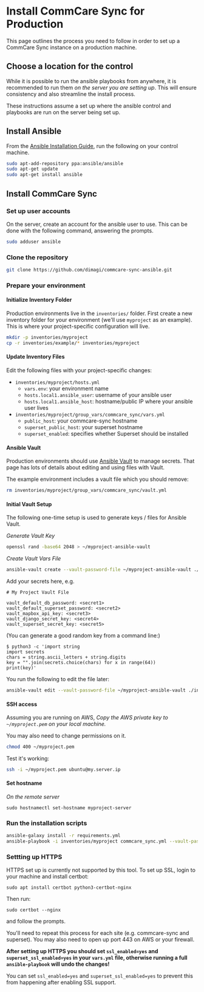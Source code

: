 Install CommCare Sync for Production
=====================
This page outlines the process you need to follow in order to set up a CommCare Sync instance on a production machine.

## Choose a location for the control

While it is possible to run the ansible playbooks from anywhere, 
it is recommended to run them *on the server you are setting up*.
This will ensure consistency and also streamline the install process.

These instructions assume a set up where the ansible control and playbooks are run on the server being set up.

## Install Ansible

From the [Ansible Installation Guide](https://docs.ansible.com/ansible/latest/installation_guide/intro_installation.html#installing-ansible-on-ubuntu),
run the following on your control machine.

```bash
sudo apt-add-repository ppa:ansible/ansible
sudo apt-get update
sudo apt-get install ansible
```

## Install CommCare Sync
### Set up user accounts

On the server, create an account for the ansible user to use.
This can be done with the following command, answering the prompts.

```bash
sudo adduser ansible
```

### Clone the repository

```bash
git clone https://github.com/dimagi/commcare-sync-ansible.git
```

### Prepare your environment

#### Initialize Inventory Folder
Production environments live in the `inventories/` folder.
First create a new inventory folder for your environment (we'll use `myproject` as an example).
This is where your project-specific configuration will live. 

```bash
mkdir -p inventories/myproject
cp -r inventories/example/* inventories/myproject
```
#### Update Inventory Files

Edit the following files with your project-specific changes:
* `inventories/myproject/hosts.yml`
    * `vars.env`: your environment name
    * `hosts.local1.ansible_user`: username of your ansible user
    * `hosts.local1.ansible_host`: hostname/public IP where your ansible user lives
* `inventories/myproject/group_vars/commcare_sync/vars.yml`
    * `public_host`: your commcare-sync hostname
    * `superset_public_host`: your superset hostname
    * `superset_enabled`: specifies whether Superset should be installed 

#### Ansible Vault

Production environments should use [Ansible Vault](https://docs.ansible.com/ansible/latest/user_guide/vault.html) to manage secrets.
That page has lots of details about editing and using files with Vault.

The example environment includes a vault file which you should remove:
```bash
rm inventories/myproject/group_vars/commcare_sync/vault.yml
```

#### Initial Vault Setup

The following one-time setup is used to generate keys / files for Ansible Vault.

_Generate Vault Key_

```bash
openssl rand -base64 2048 > ~/myproject-ansible-vault
```

_Create Vault Vars File_
```bash
ansible-vault create --vault-password-file ~/myproject-ansible-vault ./inventories/myproject/group_vars/commcare_sync/vault.yml
```

Add your secrets here, e.g.

```
# My Project Vault File

vault_default_db_password: <secret1>
vault_default_superset_password: <secret2>
vault_mapbox_api_key: <secret3>
vault_django_secret_key: <secret4>
vault_superset_secret_key: <secret5>
```

(You can generate a good random key from a command line:)
```
$ python3 -c 'import string
import secrets
chars = string.ascii_letters + string.digits
key = "".join(secrets.choice(chars) for x in range(64))
print(key)'
```

You run the following to edit the file later:

```bash
ansible-vault edit --vault-password-file ~/myproject-ansible-vault ./inventories/myproject/group_vars/commcare_sync/vault.yml
```

#### SSH access

Assuming you are running on AWS, *Copy the AWS private key to `~/myproject.pem` on your local machine.*

You may also need to change permissions on it.

```bash
chmod 400 ~/myproject.pem
```

Test it's working:

```bash
ssh -i ~/myproject.pem ubuntu@my.server.ip
```

#### Set hostname

*On the remote server*

`sudo hostnamectl set-hostname myproject-server`


### Run the installation scripts
```bash
ansible-galaxy install -r requirements.yml
ansible-playbook -i inventories/myproject commcare_sync.yml --vault-password-file ~/myproject-ansible-vault -vv
```

### Settting up HTTPS

HTTPS set up is currently not supported by this tool. To set up SSL, login to your machine and install certbot:

```
sudo apt install certbot python3-certbot-nginx
```

Then run:

```
sudo certbot --nginx
```

and follow the prompts.

You'll need to repeat this process for each site (e.g. commcare-sync and superset).
You may also need to open up port 443 on AWS or your firewall.

**After setting up HTTPS you should set `ssl_enabled=yes` and `superset_ssl_enabled=yes` in your `vars.yml` file,
otherwise running a full `ansible-playbook` will undo the changes!**

You can set `ssl_enabled=yes` and `superset_ssl_enabled=yes` to prevent this from happening
after enabling SSL support.
